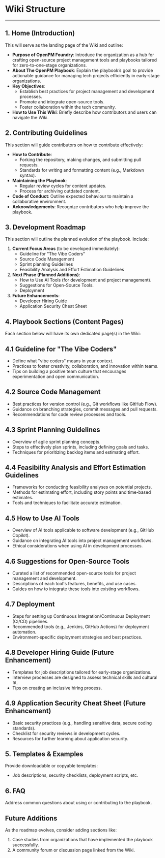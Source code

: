 # Wiki Structure
---

## **1. Home (Introduction)**

This will serve as the landing page of the Wiki and outline:

- **Purpose of OpenPM Foundry**: Introduce the organization as a hub for crafting open-source project management tools and playbooks tailored for zero-to-one-stage organizations.
- **About The OpenPM Playbook**: Explain the playbook’s goal to provide actionable guidance for managing tech projects efficiently in early-stage organizations.
- **Key Objectives**:
    - Establish best practices for project management and development processes.
    - Promote and integrate open-source tools.
    - Foster collaboration within the tech community.
- **How to Use This Wiki**: Briefly describe how contributors and users can navigate the Wiki.

## **2. Contributing Guidelines**

This section will guide contributors on how to contribute effectively:

- **How to Contribute**:
    - Forking the repository, making changes, and submitting pull requests.
    - Standards for writing and formatting content (e.g., Markdown syntax).
- **Maintaining the Playbook**:
    - Regular review cycles for content updates.
    - Process for archiving outdated content.
- **Code of Conduct**: Outline expected behaviour to maintain a collaborative environment.
- **Acknowledgements**: Recognize contributors who help improve the playbook.

## **3. Development Roadmap**

This section will outline the planned evolution of the playbook. Include:

1. **Current Focus Areas** (to be developed immediately):
    - Guideline for "The Vibe Coders"
    - Source Code Management
    - Sprint planning Guidelines
    - Feasibility Analysis and Effort Estimation Guidelines
2. **Next Phase (Planned Additions)**:
    - How to Use AI Tools (for development and project management).
    - Suggestions for Open-Source Tools.
    - Deployment
3. **Future Enhancements**:
    - Developer Hiring Guide
    - Application Security Cheat Sheet

## **4. Playbook Sections (Content Pages)**

Each section below will have its own dedicated page(s) in the Wiki:

## **4.1 Guideline for "The Vibe Coders"**

- Define what "vibe coders" means in your context.
- Practices to foster creativity, collaboration, and innovation within teams.
- Tips on building a positive team culture that encourages experimentation and open communication.

## **4.2 Source Code Management**

- Best practices for version control (e.g., Git workflows like GitHub Flow).
- Guidance on branching strategies, commit messages and pull requests.
- Recommendations for code review processes and tools.

## **4.3 Sprint Planning Guidelines**

- Overview of agile sprint planning concepts.
- Steps to effectively plan sprints, including defining goals and tasks.
- Techniques for prioritizing backlog items and estimating effort.

## **4.4 Feasibility Analysis and Effort Estimation Guidelines**

- Frameworks for conducting feasibility analyses on potential projects.
- Methods for estimating effort, including story points and time-based estimates.
- Tools and techniques to facilitate accurate estimation.

## **4.5 How to Use AI Tools**

- Overview of AI tools applicable to software development (e.g., GitHub Copilot).
- Guidance on integrating AI tools into project management workflows.
- Ethical considerations when using AI in development processes.

## **4.6 Suggestions for Open-Source Tools**

- Curated a list of recommended open-source tools for project management and development.
- Descriptions of each tool's features, benefits, and use cases.
- Guides on how to integrate these tools into existing workflows.

## **4.7 Deployment**

- Steps for setting up Continuous Integration/Continuous Deployment (CI/CD) pipelines.
- Recommended tools (e.g., Jenkins, GitHub Actions) for deployment automation.
- Environment-specific deployment strategies and best practices.

## **4.8 Developer Hiring Guide** (Future Enhancement)

- Templates for job descriptions tailored for early-stage organizations.
- Interview processes are designed to assess technical skills and cultural fit.
- Tips on creating an inclusive hiring process.

## **4.9 Application Security Cheat Sheet** (Future Enhancement)

- Basic security practices (e.g., handling sensitive data, secure coding standards).
- Checklist for security reviews in development cycles.
- Resources for further learning about application security.

## **5. Templates & Examples**

Provide downloadable or copyable templates:

- Job descriptions, security checklists, deployment scripts, etc.

## **6. FAQ**

Address common questions about using or contributing to the playbook.

## Future Additions

As the roadmap evolves, consider adding sections like:

1. Case studies from organizations that have implemented the playbook successfully.
2. A community forum or discussion page linked from the Wiki.
